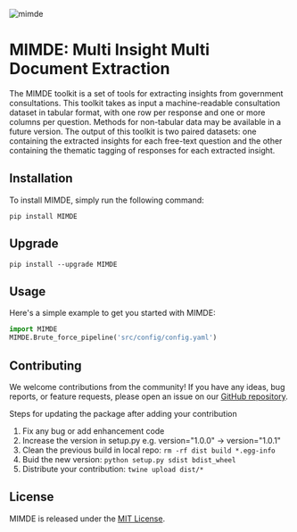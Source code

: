 ![mimde](./data/icon.png)
# MIMDE: Multi Insight Multi Document Extraction

The MIMDE toolkit is a set of tools for extracting insights from government consultations. This toolkit takes as input a machine-readable consultation dataset in tabular format, with one row per response and one or more columns per question. Methods for non-tabular data may be available in a future version. The output of this toolkit is two paired datasets: one containing the extracted insights for each free-text question and the other containing the thematic tagging of responses for each extracted insight.

## Installation

To install MIMDE, simply run the following command:

```
pip install MIMDE
```

## Upgrade

```
pip install --upgrade MIMDE
```

## Usage

Here's a simple example to get you started with MIMDE:

```python
import MIMDE
MIMDE.Brute_force_pipeline('src/config/config.yaml')
```

## Contributing

We welcome contributions from the community! If you have any ideas, bug reports, or feature requests, please open an issue on our [GitHub repository](https://github.com/ai-for-public-services/MIMDE).

Steps for updating the package after adding your contribution
1. Fix any bug or add enhancement code
2. Increase the version in setup.py e.g. version="1.0.0" -> version="1.0.1"
3. Clean the previous build in local repo: ``` rm -rf dist build *.egg-info ```
4. Buid the new version: ``` python setup.py sdist bdist_wheel ```
5. Distribute your contribution: ``` twine upload dist/*  ```


## License

MIMDE is released under the [MIT License](https://opensource.org/licenses/MIT).
